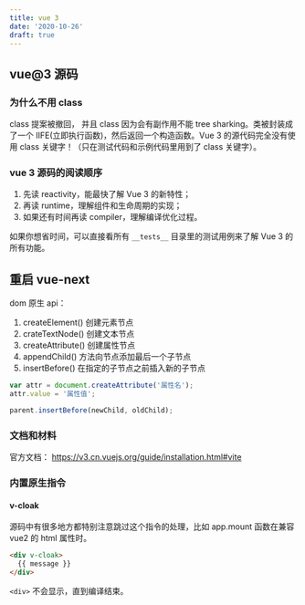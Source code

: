 ```yaml
---
title: vue 3
date: '2020-10-26'
draft: true
---
```


<!-- https://juejin.cn/post/6844904050014552072-->
<!-- https://github.com/cuixiaorui/mini-vue/blob/master/README_CN.md -->

## vue@3 源码

### 为什么不用 class

class 提案被撤回， 并且 class 因为会有副作用不能 tree sharking。类被封装成了一个 IIFE(立即执行函数)，然后返回一个构造函数。Vue 3 的源代码完全没有使用 class 关键字！（只在测试代码和示例代码里用到了 class 关键字）。

### vue 3 源码的阅读顺序

1. 先读 reactivity，能最快了解 Vue 3 的新特性；
2. 再读 runtime，理解组件和生命周期的实现；
3. 如果还有时间再读 compiler，理解编译优化过程。

如果你想省时间，可以直接看所有 `__tests__` 目录里的测试用例来了解 Vue 3 的所有功能。

## 重启 vue-next

dom 原生 api：

1. createElement() 创建元素节点
2. crateTextNode() 创建文本节点
3. createAttribute() 创建属性节点
4. appendChild() 方法向节点添加最后一个子节点
5. insertBefore() 在指定的子节点之前插入新的子节点

```js
var attr = document.createAttribute('属性名');
attr.value = '属性值';

parent.insertBefore(newChild, oldChild);
```

### 文档和材料

官方文档：
https://v3.cn.vuejs.org/guide/installation.html#vite

### 内置原生指令

#### v-cloak

源码中有很多地方都特别注意跳过这个指令的处理，比如 app.mount 函数在兼容 vue2 的 html 属性时。

```html
<div v-cloak>
  {{ message }}
</div>
```

`<div>` 不会显示，直到编译结束。
